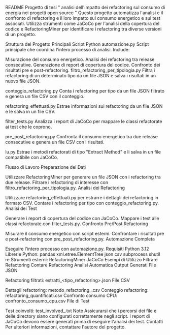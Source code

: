 README
Progetto di tesi " analisi dell'impatto dei refactoring sul consumo di energia nei progetti open source "
Questo progetto automatizza l'analisi e il confronto di refactoring e il loro impatto sul consumo energetico e sui test associati. Utilizza strumenti come JaCoCo per l'analisi della copertura del codice e RefactoringMiner per identificare i refactoring tra diverse versioni di un progetto.

Struttura del Progetto
Principali Script Python
automazione.py
Script principale che coordina l'intero processo di analisi. Include:

Misurazione del consumo energetico.
Analisi dei refactoring tra release consecutive.
Generazione di report di copertura del codice.
Confronto dei risultati pre e post-refactoring.
filtro_refactoring_per_tipologia.py
Filtra i refactoring di un determinato tipo da un file JSON e salva i risultati in un nuovo file JSON.

conteggio_refactoring.py
Conta i refactoring per tipo da un file JSON filtrato e genera un file CSV con il conteggio.

refactoring_effettuati.py
Estrae informazioni sui refactoring da un file JSON e le salva in un file CSV.

filter_tests.py
Analizza i report di JaCoCo per mappare le classi refactorate ai test che le coprono.

pre_post_refactoring.py
Confronta il consumo energetico tra due release consecutive e genera un file CSV con i risultati.

lu.py
Estrae i metodi refactorati di tipo "Extract Method" e li salva in un file compatibile con JaCoCo.

Flusso di Lavoro
Preparazione dei Dati

Utilizzare RefactoringMiner per generare un file JSON con i refactoring tra due release.
Filtrare i refactoring di interesse con filtro_refactoring_per_tipologia.py.
Analisi dei Refactoring

Utilizzare refactoring_effettuati.py per estrarre i dettagli dei refactoring in formato CSV.
Contare i refactoring per tipo con conteggio_refactoring.py.
Analisi dei Test

Generare i report di copertura del codice con JaCoCo.
Mappare i test alle classi refactorate con filter_tests.py.
Confronto Pre/Post Refactoring

Misurare il consumo energetico con script esterni.
Confrontare i risultati pre e post-refactoring con pre_post_refactoring.py.
Automazione Completa

Eseguire l'intero processo con automazione.py.
Requisiti
Python 3.12
Librerie Python:
pandas
xml.etree.ElementTree
json
csv
subprocess
shutil
re
Strumenti esterni:
RefactoringMiner
JaCoCo
Esempi di Utilizzo
Filtrare Refactoring
Contare Refactoring
Analisi Automatica
Output Generati
File JSON

Refactoring filtrati: estratti_<tipo_refactoring>.json
File CSV

Dettagli refactoring: metodo_refactoring_<tipo>.csv
Conteggio refactoring: refactoring_quantificati.csv
Confronto consumo CPU: confronto_consumo_cpu.csv
File di Test

Test coinvolti: test_involved_<tipo>.txt
Note
Assicurarsi che i percorsi dei file e delle directory siano configurati correttamente negli script.
I report di JaCoCo devono essere generati prima di eseguire l'analisi dei test.
Contatti
Per ulteriori informazioni, contattare l'autore del progetto.
